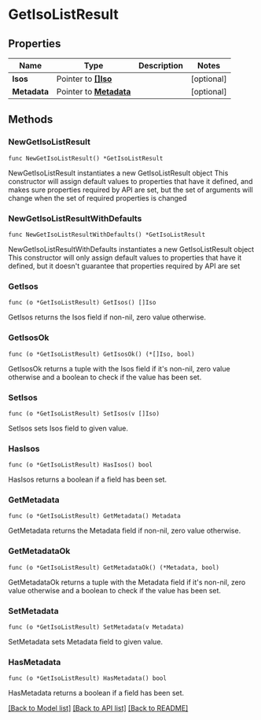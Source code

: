 # GetIsoListResult

## Properties

Name | Type | Description | Notes
------------ | ------------- | ------------- | -------------
**Isos** | Pointer to [**[]Iso**](Iso.md) |  | [optional] 
**Metadata** | Pointer to [**Metadata**](Metadata.md) |  | [optional] 

## Methods

### NewGetIsoListResult

`func NewGetIsoListResult() *GetIsoListResult`

NewGetIsoListResult instantiates a new GetIsoListResult object
This constructor will assign default values to properties that have it defined,
and makes sure properties required by API are set, but the set of arguments
will change when the set of required properties is changed

### NewGetIsoListResultWithDefaults

`func NewGetIsoListResultWithDefaults() *GetIsoListResult`

NewGetIsoListResultWithDefaults instantiates a new GetIsoListResult object
This constructor will only assign default values to properties that have it defined,
but it doesn't guarantee that properties required by API are set

### GetIsos

`func (o *GetIsoListResult) GetIsos() []Iso`

GetIsos returns the Isos field if non-nil, zero value otherwise.

### GetIsosOk

`func (o *GetIsoListResult) GetIsosOk() (*[]Iso, bool)`

GetIsosOk returns a tuple with the Isos field if it's non-nil, zero value otherwise
and a boolean to check if the value has been set.

### SetIsos

`func (o *GetIsoListResult) SetIsos(v []Iso)`

SetIsos sets Isos field to given value.

### HasIsos

`func (o *GetIsoListResult) HasIsos() bool`

HasIsos returns a boolean if a field has been set.

### GetMetadata

`func (o *GetIsoListResult) GetMetadata() Metadata`

GetMetadata returns the Metadata field if non-nil, zero value otherwise.

### GetMetadataOk

`func (o *GetIsoListResult) GetMetadataOk() (*Metadata, bool)`

GetMetadataOk returns a tuple with the Metadata field if it's non-nil, zero value otherwise
and a boolean to check if the value has been set.

### SetMetadata

`func (o *GetIsoListResult) SetMetadata(v Metadata)`

SetMetadata sets Metadata field to given value.

### HasMetadata

`func (o *GetIsoListResult) HasMetadata() bool`

HasMetadata returns a boolean if a field has been set.


[[Back to Model list]](../README.md#documentation-for-models) [[Back to API list]](../README.md#documentation-for-api-endpoints) [[Back to README]](../README.md)


